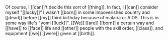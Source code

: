 Of course, I [[can]]'t decide this sort of [[thing]]. In fact, I [[can]] consider myself "[[lucky]]" I wasn't [[born]] in some impoverished country and [[dead]] before [[my]] third birthday because of malaria or AIDS. This is in some way life's "yomi [[luck]]". [[We]] [[are]] [[born]] a certain way and [[have]] to [[face]] life and [[other]] people with the skill order, [[class]], and equipment [[we]] [[were]] given at [[birth]].